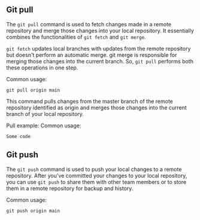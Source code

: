 ## Git pull

The `git pull` command is used to fetch changes made in a remote repository and merge those changes into your local repository. It essentially combines the functionalities of `git fetch` and `git merge`. 

`git fetch` updates local branches with updates from the remote repository but doesn't perform an automatic merge. git merge is responsible for merging those changes into the current branch. So, `git pull` performs both these operations in one step.

Common usage:
```
git pull origin main
```
This command pulls changes from the master branch of the remote repository identified as origin and merges those changes into the current branch of your local repository.

Pull example:
Common usage:
```
Some code
```

## Git push

The `git push` command is used to push your local changes to a remote repository. After you've committed your changes to your local repository, you can use `git push` to share them with other team members or to store them in a remote repository for backup and history.

Common usage:
```
git push origin main
```